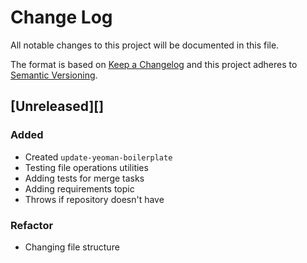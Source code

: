 # Change Log
All notable changes to this project will be documented in this file.

The format is based on [Keep a Changelog](http://keepachangelog.com/)
and this project adheres to [Semantic Versioning](http://semver.org/).

## [Unreleased][]
### Added
- Created `update-yeoman-boilerplate`
- Testing file operations utilities
- Adding tests for merge tasks
- Adding requirements topic
- Throws if repository doesn't have

### Refactor
- Changing file structure
